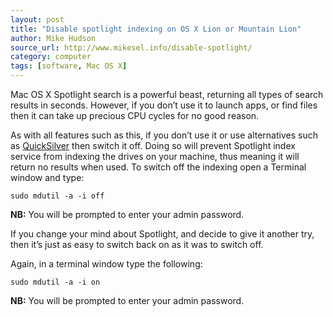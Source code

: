 ```yaml
---
layout: post
title: "Disable spotlight indexing on OS X Lion or Mountain Lion"
author: Mike Hudson
source_url: http://www.mikesel.info/disable-spotlight/
category: computer
tags: [software, Mac OS X]
---
```


Mac OS X Spotlight search is a powerful beast, returning all types of search
results in seconds. However, if you don’t use it to launch apps, or find files
then it can take up precious CPU cycles for no good reason.

<!--more-->

As with all features such as this, if you don’t use it or use alternatives such
as [QuickSilver](http://qsapp.com/index.php) then switch it off. Doing so will
prevent Spotlight index service from indexing the drives on your machine, thus
meaning it will return no results when used.  To switch off the indexing open a
Terminal window and type:

	sudo mdutil -a -i off

**NB:** You will be prompted to enter your admin password.

If you change your mind about Spotlight, and decide to give it another try,
then it’s just as easy to switch back on as it was to switch off.

Again, in a terminal window type the following:

	sudo mdutil -a -i on

**NB:** You will be prompted to enter your admin password.